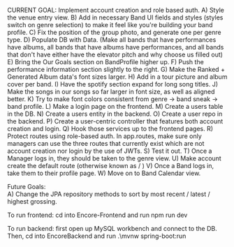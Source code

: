 CURRENT GOAL: Implement account creation and role based auth.
                A) Style the venue entry view.
                B) Add in necessary Band UI fields and styles (styles switch on genre selection) to make it feel like you're building your band profile. 
                C) Fix the position of the group photo, and generate one per genre type.
                D) Populate DB with Data. (Make all bands that have performances have albums, all bands that have albums have performances, and all bands that don't have either have the elevator pitch and why choose us filled out)
                E) Bring the Our Goals section on BandProfile higher up.
                F) Push the performance information section slightly to the right.
                G) Make the Ranked + Generated Album data's font sizes larger.
                H) Add in a tour picture and album cover per band.
                I) Have the spotify section expand for long song titles.
                J) Make the songs in our songs so far larger in font size, as well as aligned better.
                K) Try to make font colors consistent from genre -> band sneak -> band profile.
                L) Make a login page on the frontend.
                M) Create a users table in the DB.
                N) Create a users entity in the backend.
                O) Create a user repo in the backend.
                P) Create a user-centric controller that features both account creation and login.
                Q) Hook those services up to the frontend pages.
                R) Protect routes using role-based auth. In app.routes, make sure only managers can use the three routes that currently exist which are not account creation nor login by the use of JWTs.
                S) Test it out.
                T) Once a Manager logs in, they should be taken to the genre view.
                U) Make account create the default route (otherwise known as / )
                V) Once a Band logs in, take them to their profile page.
                W) Move on to Band Calendar view.

Future Goals:  
A) Change the JPA repository methods to sort by most recent / latest / highest grossing.


To run frontend:
cd into Encore-Frontend and run npm run dev

To run backend:
first open up MySQL workbench and connect to the DB. 
Then, cd into EncoreBackend and run .\mvnw spring-boot:run